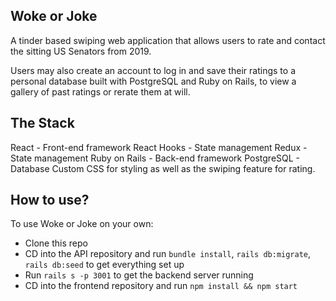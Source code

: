 ## Woke or Joke
A tinder based swiping web application that allows users to rate and contact the sitting US Senators from 2019.

Users may also create an account to log in and save their ratings to a personal database built with PostgreSQL and Ruby on Rails, to view a gallery of past ratings or rerate them at will.

## The Stack

React - Front-end framework
React Hooks - State management
Redux - State management
Ruby on Rails - Back-end framework
PostgreSQL - Database
Custom CSS for styling as well as the swiping feature for rating.

## How to use?
To use Woke or Joke on your own:

- Clone this repo
- CD into the API repository and run `bundle install`, `rails db:migrate`, `rails db:seed` to get everything set up
- Run `rails s -p 3001` to get the backend server running
- CD into the frontend repository and run `npm install && npm start`
